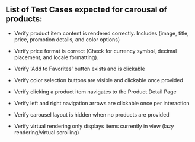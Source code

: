 ## List of Test Cases expected for carousal of products:

- Verify product item content is rendered correctly. Includes (image, title, price, promotion details, and color options)

- Verify price format is correct (Check for currency symbol, decimal placement, and locale formatting).

- Verify 'Add to Favorites' button exists and is clickable

- Verify color selection buttons are visible and clickable once provided

- Verify clicking a product item navigates to the Product Detail Page

- Verify left and right navigation arrows are clickable once per interaction

- Verify carousel layout is hidden when no products are provided

- Verify virtual rendering only displays items currently in view (lazy rendering/virtual scrolling)
